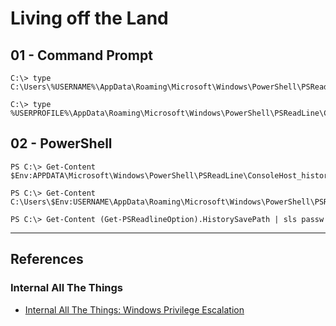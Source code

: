 # Living off the Land

## 01 - Command Prompt

```
C:\> type C:\Users\%USERNAME%\AppData\Roaming\Microsoft\Windows\PowerShell\PSReadLine\ConsoleHost_history.txt

C:\> type %USERPROFILE%\AppData\Roaming\Microsoft\Windows\PowerShell\PSReadLine\ConsoleHost_history.txt
```

## 02 - PowerShell

```
PS C:\> Get-Content $Env:APPDATA\Microsoft\Windows\PowerShell\PSReadLine\ConsoleHost_history.txt

PS C:\> Get-Content C:\Users\$Env:USERNAME\AppData\Roaming\Microsoft\Windows\PowerShell\PSReadLine\ConsoleHost_history.txt

PS C:\> Get-Content (Get-PSReadlineOption).HistorySavePath | sls passw
```

---
## References

### Internal All The Things

- [Internal All The Things: Windows Privilege Escalation](https://swisskyrepo.github.io/InternalAllTheThings/redteam/escalation/windows-privilege-escalation/)